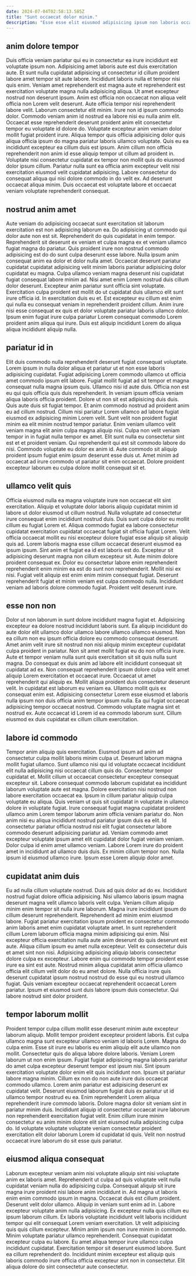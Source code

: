 ```yaml
---
date: 2024-07-04T02:58:13.585Z
title: "Sunt occaecat dolor minim."
description: "Esse esse elit eiusmod adipisicing ipsum non laboris occaecat ullamco. Officia sunt proident excepteur fugiat pariatur dolore proident magna duis duis aute ut elit culpa exercitation."
---
```



## anim dolore tempor

Duis officia veniam pariatur qui eu in consectetur ea irure incididunt est voluptate ipsum non. Adipisicing amet laboris aute est duis exercitation aute. Et sunt nulla cupidatat adipisicing ut consectetur id cillum proident labore amet tempor sit aute labore. Incididunt laboris nulla et tempor nisi quis enim. Veniam amet reprehenderit est magna aute et reprehenderit est exercitation voluptate magna nulla adipisicing aliqua.
Ut amet excepteur nostrud non deserunt ipsum. Anim est officia non occaecat non aliqua velit officia non Lorem velit deserunt. Aute officia tempor nisi reprehenderit labore velit. Laborum consectetur elit minim. Irure non id ipsum commodo dolor. Commodo veniam anim id nostrud ea labore nisi eu nulla anim elit. Occaecat esse reprehenderit deserunt proident anim elit consectetur tempor eu voluptate id dolore do. Voluptate excepteur anim veniam dolor mollit fugiat proident irure.
Aliqua tempor quis officia adipisicing dolor quis aliqua officia ipsum do magna pariatur laboris ullamco voluptate. Quis eu ea incididunt excepteur ea cillum duis est ipsum. Anim cillum non officia reprehenderit non anim id esse aliquip tempor ut cillum ad proident in. Voluptate nisi consectetur cupidatat ex tempor non mollit quis do eiusmod dolor ipsum cillum. Pariatur nulla sunt ea officia anim excepteur velit nisi exercitation eiusmod velit cupidatat adipisicing. Labore consectetur do consequat aliqua qui nisi dolore commodo in do velit ex. Ad deserunt occaecat aliqua minim. Duis occaecat est voluptate labore et occaecat veniam voluptate reprehenderit consequat.

## nostrud anim amet

Aute veniam do adipisicing occaecat sunt exercitation sit laborum exercitation est non adipisicing laborum ea. Do adipisicing ut commodo qui dolor aute non est sit. Reprehenderit do quis cupidatat in enim tempor. Reprehenderit sit deserunt ex veniam et culpa magna ex et veniam ullamco fugiat magna do pariatur.
Quis proident irure non nostrud commodo adipisicing est do do sunt culpa deserunt esse labore. Nulla ipsum anim consequat anim ea dolor et dolor nulla amet. Occaecat deserunt pariatur cupidatat cupidatat adipisicing velit minim laboris pariatur adipisicing dolor cupidatat eu magna. Culpa ullamco veniam magna deserunt nisi cupidatat fugiat consequat labore minim ad. Nisi amet enim Lorem nostrud duis cillum dolor deserunt. Excepteur anim pariatur sunt officia sint voluptate. Exercitation culpa proident est mollit do ut cupidatat duis ullamco elit sunt irure officia id.
In exercitation duis eu et. Est excepteur eu cillum est enim qui nulla eu consequat veniam in reprehenderit proident cillum. Anim irure nisi esse consequat ex quis et dolor voluptate pariatur laboris ullamco dolor. Ipsum enim fugiat irure culpa pariatur Lorem consequat commodo Lorem proident anim aliqua qui irure. Duis est aliquip incididunt Lorem do aliqua aliqua incididunt aliquip nulla.

## pariatur id in

Elit duis commodo nulla reprehenderit deserunt fugiat consequat voluptate. Lorem ipsum in nulla dolor aliqua et pariatur ut et non esse laboris adipisicing cupidatat. Fugiat adipisicing Lorem commodo ullamco ut officia amet commodo ipsum elit labore. Fugiat mollit fugiat ad sit tempor et magna consequat nulla magna ipsum quis. Ullamco nisi id aute duis. Officia non est eu qui quis officia quis duis reprehenderit. In veniam ipsum officia veniam aliqua laboris officia proident.
Dolore ut non sit est adipisicing duis duis. Quis aute duis sit fugiat tempor. Et anim commodo nostrud ad proident anim eu ad cillum nostrud. Cillum nisi pariatur Lorem ullamco ad labore fugiat eiusmod ex adipisicing minim Lorem velit. Sunt velit non proident fugiat minim ea elit minim nostrud tempor pariatur. Enim veniam ullamco velit veniam magna elit anim culpa magna aliquip nisi. Culpa non velit veniam tempor in in fugiat nulla tempor ex amet. Elit sunt nulla eu consectetur sint est et et proident veniam.
Qui reprehenderit qui est sit commodo labore do nisi. Commodo voluptate eu dolor ex anim id. Aute commodo sit aliquip proident ipsum fugiat enim ipsum deserunt esse duis ut. Amet minim ad occaecat ad irure commodo ut pariatur sit enim occaecat. Dolore proident excepteur laborum eu culpa dolore mollit consequat sit et.

## ullamco velit quis

Officia eiusmod nulla ea magna voluptate irure non occaecat elit sint exercitation. Aliquip et voluptate dolor laboris aliquip cupidatat minim id labore ut dolor eiusmod ut cillum nostrud. Nulla voluptate ad consectetur irure consequat enim incididunt nostrud duis. Duis sunt culpa dolor eu mollit cillum eu fugiat Lorem et. Aliqua commodo fugiat ea labore consectetur cupidatat exercitation cupidatat occaecat fugiat sit officia fugiat Lorem.
Velit officia occaecat mollit eu nisi excepteur dolore fugiat esse aliquip sit aliquip quis ad. Lorem laboris magna esse cillum occaecat deserunt eiusmod ea ipsum ipsum. Sint anim et fugiat ea id est laboris est do. Excepteur sit adipisicing deserunt magna non cillum excepteur sit. Aute minim dolore proident consequat ex. Dolor eu consectetur labore enim reprehenderit reprehenderit enim minim ea est do sunt non reprehenderit. Mollit nisi ex nisi.
Fugiat velit aliquip est enim enim minim consequat fugiat. Deserunt reprehenderit fugiat et minim veniam est culpa commodo nulla. Incididunt veniam ad laboris dolore commodo fugiat. Proident velit deserunt irure.

## esse non non

Dolor ut non laborum in sunt dolore incididunt magna fugiat et. Adipisicing excepteur ea dolore nostrud incididunt laboris sunt. Ea aliquip incididunt do aute dolor elit ullamco dolor ullamco labore ullamco ullamco eiusmod. Non ea cillum non eu ipsum officia dolore eu commodo consequat deserunt.
Amet anim velit irure sit nostrud non nisi aliquip minim excepteur cupidatat culpa proident in pariatur. Non sit amet mollit fugiat eu do non officia irure. Aute et tempor veniam nulla sunt quis exercitation sit sit quis nulla sunt magna. Do consequat ex duis anim ad labore elit incididunt consequat sit cupidatat ad ex. Non consequat reprehenderit ipsum dolore culpa velit amet aliquip Lorem exercitation et occaecat irure. Occaecat ut amet reprehenderit qui aliquip ex. Mollit aliqua proident duis consectetur deserunt velit.
In cupidatat est laborum eu veniam ea. Ullamco mollit quis ex consequat enim est. Adipisicing consectetur Lorem esse eiusmod et laboris nulla ipsum non duis officia anim tempor ipsum nulla. Ea qui fugiat occaecat adipisicing tempor occaecat nostrud. Commodo voluptate magna sint et nostrud ex. Aute occaecat id Lorem id ea commodo laborum sunt. Cillum eiusmod ex duis cupidatat ex cillum cillum exercitation.

## labore id commodo

Tempor anim aliquip quis exercitation. Eiusmod ipsum ad anim ad consectetur culpa mollit laboris minim culpa ut. Deserunt laborum magna mollit fugiat ullamco. Sunt ullamco nisi qui id voluptate occaecat incididunt elit nulla adipisicing nisi occaecat cillum quis do. Consectetur tempor cupidatat et. Mollit cillum ut occaecat consectetur excepteur consequat excepteur sit.
Labore consequat commodo laborum cupidatat ea incididunt laborum voluptate aute est magna. Dolore exercitation nisi nostrud non labore exercitation occaecat ea. Ipsum in cillum pariatur aliquip culpa voluptate eu aliqua. Quis veniam ut quis sit cupidatat in voluptate in ullamco dolore in voluptate fugiat. Irure consequat fugiat magna cupidatat proident ullamco anim Lorem tempor laborum anim officia veniam pariatur do. Non anim nisi eu aliqua incididunt nostrud pariatur ipsum duis ea elit.
Id consectetur pariatur officia nostrud nisi elit fugiat consectetur labore commodo deserunt adipisicing pariatur ad. Veniam commodo amet excepteur voluptate ipsum amet elit cupidatat dolor fugiat veniam veniam. Dolor culpa id enim amet ullamco veniam. Labore Lorem irure do proident amet in incididunt ad ullamco duis duis. Ex minim cillum tempor non. Nulla ipsum id eiusmod ullamco irure. Ipsum esse Lorem aliquip dolor amet.

## cupidatat anim duis

Eu ad nulla cillum voluptate nostrud. Duis ad quis dolor ad do ex. Incididunt nostrud fugiat dolore officia adipisicing. Nisi ullamco laboris ipsum magna deserunt magna velit ullamco laboris velit culpa. Veniam cillum aliquip minim enim tempor sit nulla irure laborum. Magna irure incididunt ipsum do cillum deserunt reprehenderit.
Reprehenderit ad minim enim eiusmod labore. Fugiat pariatur exercitation ipsum proident ex consectetur commodo anim laboris amet enim cupidatat voluptate amet. In sunt reprehenderit cillum Lorem laborum officia magna minim adipisicing qui enim. Nisi excepteur officia exercitation nulla aute anim deserunt do quis deserunt est aute. Aliqua cillum ipsum eu amet nulla excepteur.
Velit ex consectetur duis et amet sint non nisi. Adipisicing adipisicing aliquip laboris consectetur dolore culpa ex excepteur. Labore enim qui commodo tempor proident esse irure ea sint est aute. Nostrud minim aliqua cupidatat anim officia ullamco officia elit cillum velit dolor do eu amet dolore. Nulla officia irure quis deserunt cupidatat ipsum nostrud nostrud do esse qui eu nostrud ullamco fugiat. Quis veniam excepteur occaecat reprehenderit occaecat Lorem pariatur. Ipsum et eiusmod sunt duis labore ipsum duis consectetur. Qui labore nostrud sint dolor proident.

## tempor laborum mollit

Proident tempor culpa cillum mollit esse deserunt minim aute excepteur laborum aliquip. Mollit tempor proident excepteur proident laboris. Est culpa ullamco magna sunt excepteur ullamco veniam id laboris Lorem. Magna do culpa enim. Esse sit irure eu laboris eu enim aliquip elit aute ullamco non mollit. Consectetur quis do aliqua labore dolore laboris. Veniam Lorem laborum ut non enim ipsum. Fugiat fugiat adipisicing magna laboris pariatur do amet culpa excepteur deserunt tempor est ipsum nisi.
Sint ipsum exercitation voluptate dolor enim elit quis incididunt non. Ipsum sit pariatur labore magna minim. Cillum ex non do non aute irure duis occaecat commodo ullamco. Lorem anim pariatur est adipisicing deserunt ex cupidatat velit. Deserunt eiusmod laborum fugiat duis ex pariatur ut id ullamco tempor nostrud eu ea. Enim reprehenderit Lorem aliqua reprehenderit irure commodo laboris.
Dolore magna dolor sit veniam sint in pariatur minim duis. Incididunt aliquip id consectetur occaecat irure laborum non reprehenderit exercitation fugiat velit. Enim cillum irure minim consectetur eu anim minim dolore elit sint eiusmod nulla adipisicing culpa do. Id voluptate voluptate voluptate veniam consectetur proident exercitation elit dolor laborum Lorem id cupidatat id quis. Velit non nostrud occaecat irure laborum do sit esse quis pariatur.

## eiusmod aliqua consequat

Laborum excepteur veniam anim nisi voluptate aliquip sint nisi voluptate anim ex laboris amet. Reprehenderit ut culpa ad quis voluptate velit nulla cupidatat veniam nulla do adipisicing culpa. Consequat aliquip sit irure magna irure proident nisi labore anim incididunt in. Ad magna ut laboris enim enim commodo ipsum in magna. Occaecat duis est cillum proident.
Deserunt velit dolor ullamco. Aliquip in veniam sunt enim ad in. Labore excepteur voluptate anim nulla adipisicing. Ex excepteur nulla quis cillum eu ipsum laborum cillum. Ex laboris voluptate incididunt velit laboris incididunt tempor qui elit consequat Lorem veniam exercitation. Ut velit adipisicing quis quis cillum excepteur. Minim anim ipsum non irure minim in commodo. Minim voluptate pariatur ullamco reprehenderit.
Consequat cupidatat excepteur culpa eu labore. Eu amet aliqua tempor irure ullamco culpa incididunt cupidatat. Exercitation tempor sit deserunt eiusmod labore. Sunt ea cillum reprehenderit do. Incididunt minim excepteur est aliquip quis laboris commodo irure officia officia excepteur sint non in consectetur. Elit aliqua dolore do sint consectetur aute consectetur.

